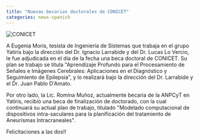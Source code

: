 ```yaml
---
title: "Nuevas becarias doctorales de CONICET"
categories: news-spanish
---
```


<div class="image-post-container">
    <img src="https://upload.wikimedia.org/wikipedia/commons/3/3d/Conicet_Logo_con_letras.png" title="CONICET" />
</div>

A Eugenia Moris, tesista de Ingeniería de Sistemas que trabaja en el grupo Yatiris bajo la dirección del Dr. Ignacio Larrabide y del Dr. Lucas Lo Vercio, le fue adjudicada en el día de la fecha una beca doctoral de CONICET. Su plan se trabajo se titula "Aprendizaje Profundo para el Procesamiento de Señales e Imágenes Cerebrales: Aplicaciones en el Diagnóstico y Seguimiento de Epilepsia", y lo realizará bajo la dirección del Dr. Larrabide y el Dr. Juan Pablo D'Amato.

Por otro lado, la Lic. Romina Muñoz, actualmente becaria de la ANPCyT en Yatiris, recibió una beca de finalización de doctorado, con la cual continuará su actual plan de trabajo, titulado "Modelado computacional de dispositivos intra-saculares para la planificación del tratamiento de Aneurismas Intracraneales".

Felicitaciones a las dos!!